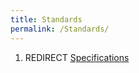 ```yaml
---
title: Standards
permalink: /Standards/
---
```


1.  REDIRECT [Specifications](/Specifications "wikilink")
